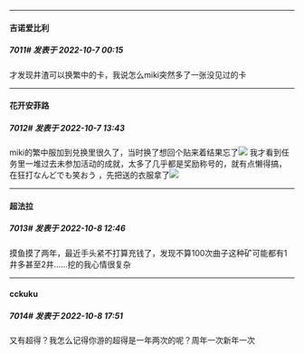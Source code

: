 

*****

####  吉诺爱比利  
##### 7011#       发表于 2022-10-7 00:15

才发现井渣可以换繁中的卡，我说怎么miki突然多了一张没见过的卡



*****

####  花开安菲路  
##### 7012#       发表于 2022-10-7 13:43

miki的繁中服加到兑换里很久了，当时换了想回个贴来着结果忘了<img src="https://static.saraba1st.com/image/smiley/face2017/009.gif" referrerpolicy="no-referrer">
我才看到任务里一堆过去未参加活动的成就，太多了几乎都是奖励称号的，就有点懒得搞，
在狂打なんどでも笑おう ，先把送的衣服拿了<img src="https://static.saraba1st.com/image/smiley/face2017/009.gif" referrerpolicy="no-referrer">



*****

####  超法拉  
##### 7013#       发表于 2022-10-8 12:46

摸鱼摸了两年，最近手头紧不打算充钱了，发现不算100次曲子这种矿可能都有1井多甚至2井……挖的我心情很复杂



*****

####  cckuku  
##### 7014#       发表于 2022-10-8 17:51

又有超得？我怎么记得你游的超得是一年两次的呢？周年一次新年一次

